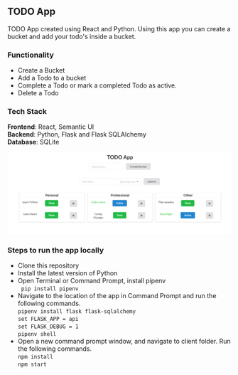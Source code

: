 ## TODO App

TODO App created using React and Python. Using this app you can create a bucket and add your todo's inside a bucket.

### Functionality

- Create a Bucket
- Add a Todo to a bucket
- Complete a Todo or mark a completed Todo as active.
- Delete a Todo

### Tech Stack

**Frontend**: React, Semantic UI  
**Backend**: Python, Flask and Flask SQLAlchemy  
**Database**: SQLite

![Todo App](/assets/app.PNG)

### Steps to run the app locally

- Clone this repository
- Install the latest version of Python
- Open Terminal or Command Prompt, install pipenv  
  ` pip install pipenv`
- Navigate to the location of the app in Command Prompt and run the following commands.  
  `pipenv install flask flask-sqlalchemy`  
  `set FLASK_APP = api`  
  `set FLASK_DEBUG = 1`  
  `pipenv shell`
- Open a new command prompt window, and navigate to client folder. Run the following commands.  
  `npm install`  
  `npm start`
